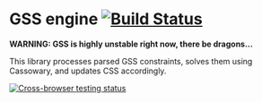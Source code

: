 GSS engine [![Build Status](https://travis-ci.org/the-gss/engine.png?branch=master)](https://travis-ci.org/the-gss/engine)
==========

**WARNING: GSS is highly unstable right now, there be dragons...** 

This library processes parsed GSS constraints, solves them using Cassowary, and updates CSS accordingly.

[![Cross-browser testing status](https://saucelabs.com/browser-matrix/gss-engine.svg)](https://saucelabs.com/u/gss-engine)

